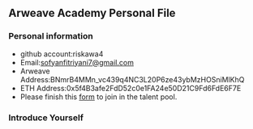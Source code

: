 ## Arweave Academy Personal File

### Personal information

- github account:riskawa4
- Email:sofyanfitriyani7@gmail.com
- Arweave Address:BNmrB4MMn_vc439q4NC3L20P6ze43ybMzHOSniMlKhQ
- ETH Address:0x5f4B3afe2FdD52c0e1FA24e50D21C9Fd6FdE6F7E
- Please finish this [form](https://docs.google.com/forms/d/e/1FAIpQLSfWA5fIIcBgmRppm3jNz5vmf9Mai_QMVil-2pO4r7YKn_Zhtw/viewform?usp=sf_link) to join in the talent pool.

### Introduce Yourself
